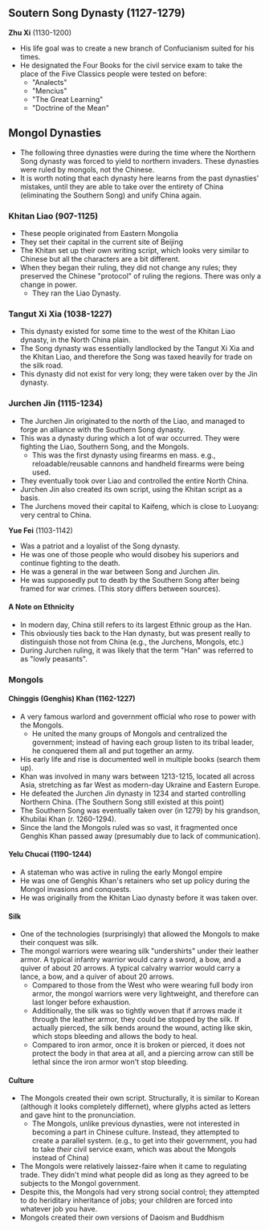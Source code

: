 ## Soutern Song Dynasty (1127-1279)
**Zhu Xi** (1130-1200)
* His life goal was to create a new branch of Confucianism suited for his times.
* He designated the Four Books for the civil service exam to take the place of the Five Classics people were tested on before:
  * "Analects"
  * "Mencius"
  * "The Great Learning"
  * "Doctrine of the Mean"

## Mongol Dynasties
* The following three dynasties were during the time where the Northern Song dynasty was forced to yield to northern invaders.  These dynasties were ruled by mongols, not the Chinese.
* It is worth noting that each dynasty here learns from the past dynasties' mistakes, until they are able to take over the entirety of China (eliminating the Southern Song) and unify China again.
### Khitan Liao (907-1125)
* These people originated from Eastern Mongolia
* They set their capital in the current site of Beijing
* The Khitan set up their own writing script, which looks very similar to Chinese but all the characters are a bit different.
* When they began their ruling, they did not change any rules; they preserved the Chinese "protocol" of ruling the regions.  There was only a change in power.
  * They ran the Liao Dynasty.
### Tangut Xi Xia (1038-1227)
* This dynasty existed for some time to the west of the Khitan Liao dynasty, in the North China plain.
* The Song dynasty was essentially landlocked by the Tangut Xi Xia and the Khitan Liao, and therefore the Song was taxed heavily for trade on the silk road.
* This dynasty did not exist for very long; they were taken over by the Jin dynasty.

### Jurchen Jin (1115-1234)
* The Jurchen Jin originated to the north of the Liao, and managed to forge an alliance with the Southern Song dynasty.
* This was a dynasty during which a lot of war occurred.  They were fighting the Liao, Southern Song, and the Mongols.
  * This was the first dynasty using firearms en mass.  e.g., reloadable/reusable cannons and handheld firearms were being used.
* They eventually took over Liao and controlled the entire North China.
* Jurchen Jin also created its own script, using the Khitan script as a basis.
* The Jurchens moved their capital to Kaifeng, which is close to Luoyang: very central to China.

**Yue Fei** (1103-1142)
* Was a patriot and a loyalist of the Song dynasty.
* He was one of those people who would disobey his superiors and continue fighting to the death.
* He was a general in the war between Song and Jurchen Jin.
* He was supposedly put to death by the Southern Song after being framed for war crimes.  (This story differs between sources).

#### A Note on Ethnicity
* In modern day, China still refers to its largest Ethnic group as the Han.
* This obviously ties back to the Han dynasty, but was present really to distinguish those not from China (e.g., the Jurchens, Mongols, etc.)
* During Jurchen ruling, it was likely that the term "Han" was referred to as "lowly peasants".

### Mongols
#### Chinggis (Genghis) Khan (1162-1227)
* A very famous warlord and government official who rose to power with the Mongols.
  * He united the many groups of Mongols and centralized the government; instead of having each group listen to its tribal leader, he conquered them all and put together an army.
* His early life and rise is documented well in multiple books (search them up).
* Khan was involved in many wars between 1213-1215, located all across Asia, stretching as far West as modern-day Ukraine and Eastern Europe.
* He defeated the Jurchen Jin dynasty in 1234 and started controlling Northern China.  (The Southern Song still existed at this point)
* The Southern Song was eventually taken over (in 1279) by his grandson, Khubilai Khan (r. 1260-1294).
* Since the land the Mongols ruled was so vast, it fragmented once Genghis Khan passed away (presumably due to lack of communication).

#### Yelu Chucai (1190-1244)
* A stateman who was active in ruling the early Mongol empire
* He was one of Genghis Khan's retainers who set up policy during the Mongol invasions and conquests.
* He was originally from the Khitan Liao dynasty before it was taken over.

#### Silk
* One of the technologies (surprisingly) that allowed the Mongols to make their conquest was silk.
* The mongol warriors were wearing silk "undershirts" under their leather armor.  A typical infantry warrior would carry a sword, a bow, and a quiver of about 20 arrows.  A typical calvalry warrior would carry a lance, a bow, and a quiver of about 20 arrows.
  * Compared to those from the West who were wearing full body iron armor, the mongol warriors were very lightweight, and therefore can last longer before exhaustion.
  * Additionally, the silk was so tightly woven that if arrows made it through the leather armor, they could be stopped by the silk.  If actually pierced, the silk bends around the wound, acting like skin, which stops bleeding and allows the body to heal.
  * Compared to iron armor, once it is broken or pierced, it does not protect the body in that area at all, and a piercing arrow can still be lethal since the iron armor won't stop bleeding.

#### Culture
* The Mongols created their own script.  Structurally, it is similar to Korean (although it looks completely differnet), where glyphs acted as letters and gave hint to the pronunciation.
  * The Mongols, unlike previous dynasties, were not interested in becoming a part in Chinese culture.  Instead, they attempted to create a parallel system.  (e.g., to get into their government, you had to take *their* civil service exam, which was about the Mongols instead of China)
* The Mongols were relatively laissez-faire when it came to regulating trade.  They didn't mind what people did as long as they agreed to be subjects to the Mongol government.
* Despite this, the Mongols had very strong social control; they attempted to do heriditary inheritance of jobs; your children are forced into whatever job you have.
* Mongols created their own versions of Daoism and Buddhism
